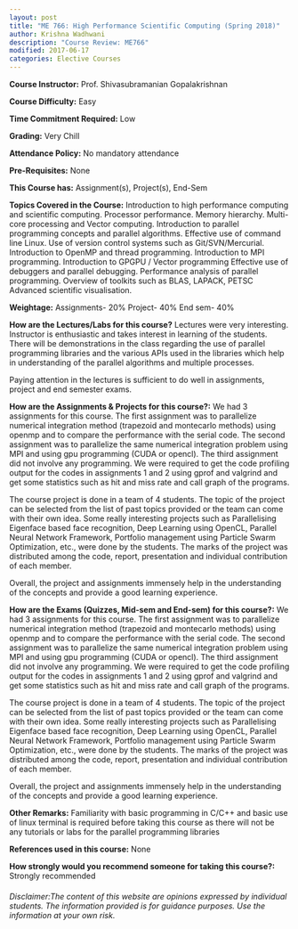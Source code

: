 ```yaml
---
layout: post
title: "ME 766: High Performance Scientific Computing (Spring 2018)"
author: Krishna Wadhwani
description: "Course Review: ME766"
modified: 2017-06-17
categories: Elective Courses
---
```


**Course Instructor:** Prof. Shivasubramanian Gopalakrishnan

**Course Difficulty:** Easy

**Time Commitment Required:** Low

**Grading:** Very Chill

**Attendance Policy:** No mandatory attendance

**Pre-Requisites:** None

**This Course has:** Assignment(s), Project(s), End-Sem

**Topics Covered in the Course:**
Introduction to high performance computing and scientific computing. Processor performance. Memory hierarchy. Multi-core processing and Vector computing. Introduction to parallel programming concepts and parallel algorithms. Effective use of command line Linux. Use of version control systems such as Git/SVN/Mercurial. Introduction to OpenMP and thread programming. Introduction to MPI programming. Introduction to GPGPU / Vector programming Effective use of debuggers and parallel debugging. Performance analysis of parallel programming. Overview of toolkits such as BLAS, LAPACK, PETSC Advanced scientific visualisation.

**Weightage:**
Assignments- 20%
Project- 40%
End sem- 40%

**How are the Lectures/Labs for this course?**
Lectures were very interesting. Instructor is enthusiastic and takes interest in learning of the students. There will be demonstrations in the class regarding the use of parallel programming libraries and the various APIs used in the libraries which help in understanding of the parallel algorithms and multiple processes.

Paying attention in the lectures is sufficient to do well in assignments, project and end semester exams. 

**How are the Assignments & Projects for this course?:**
We had 3 assignments for this course. The first assignment was to parallelize numerical integration method (trapezoid and montecarlo methods) using openmp and to compare the performance with the serial code. The second assignment was to parallelize the same numerical integration problem using MPI and using gpu programming (CUDA or opencl). The third assignment did not involve any programming. We were required to get the code profiling output for the codes in assignments 1 and 2 using gprof and valgrind and get some statistics such as hit and miss rate and call graph of the programs. 

The course project is done in a team of 4 students. The topic of the project can be selected from the list of past topics provided or the team can come with their own idea. Some really interesting projects such as Parallelising Eigenface based face recognition, Deep Learning using OpenCL, Parallel Neural Network Framework, Portfolio management using Particle Swarm Optimization, etc., were done by the students. The marks of the project was distributed among the code, report, presentation and individual contribution of each member.

Overall, the project and assignments immensely help in the understanding of the concepts and provide a good learning experience.


**How are the Exams (Quizzes, Mid-sem and End-sem) for this course?:**
We had 3 assignments for this course. The first assignment was to parallelize numerical integration method (trapezoid and montecarlo methods) using openmp and to compare the performance with the serial code. The second assignment was to parallelize the same numerical integration problem using MPI and using gpu programming (CUDA or opencl). The third assignment did not involve any programming. We were required to get the code profiling output for the codes in assignments 1 and 2 using gprof and valgrind and get some statistics such as hit and miss rate and call graph of the programs. 

The course project is done in a team of 4 students. The topic of the project can be selected from the list of past topics provided or the team can come with their own idea. Some really interesting projects such as Parallelising Eigenface based face recognition, Deep Learning using OpenCL, Parallel Neural Network Framework, Portfolio management using Particle Swarm Optimization, etc., were done by the students. The marks of the project was distributed among the code, report, presentation and individual contribution of each member.

Overall, the project and assignments immensely help in the understanding of the concepts and provide a good learning experience.


**Other Remarks:**
Familiarity with basic programming in C/C++ and basic use of linux terminal is required before taking this course as there will not be any tutorials or labs for the parallel programming libraries

**References used in this course:**
None

**How strongly would you recommend someone for taking this course?:**
Strongly recommended

###### Disclaimer:The content of this website are opinions expressed by individual students. The information provided is for guidance purposes. Use the information at your own risk.